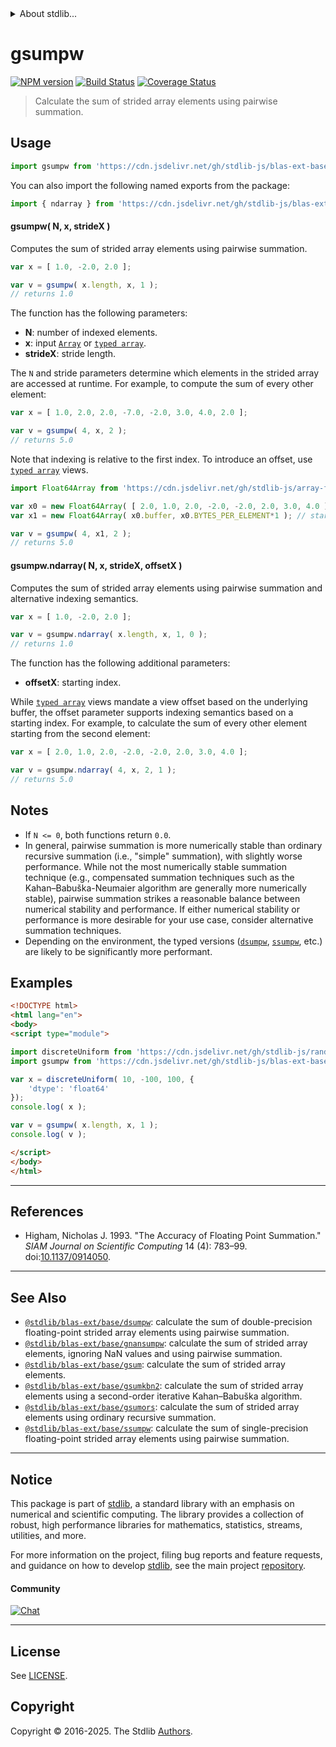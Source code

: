 <!--

@license Apache-2.0

Copyright (c) 2020 The Stdlib Authors.

Licensed under the Apache License, Version 2.0 (the "License");
you may not use this file except in compliance with the License.
You may obtain a copy of the License at

   http://www.apache.org/licenses/LICENSE-2.0

Unless required by applicable law or agreed to in writing, software
distributed under the License is distributed on an "AS IS" BASIS,
WITHOUT WARRANTIES OR CONDITIONS OF ANY KIND, either express or implied.
See the License for the specific language governing permissions and
limitations under the License.

-->


<details>
  <summary>
    About stdlib...
  </summary>
  <p>We believe in a future in which the web is a preferred environment for numerical computation. To help realize this future, we've built stdlib. stdlib is a standard library, with an emphasis on numerical and scientific computation, written in JavaScript (and C) for execution in browsers and in Node.js.</p>
  <p>The library is fully decomposable, being architected in such a way that you can swap out and mix and match APIs and functionality to cater to your exact preferences and use cases.</p>
  <p>When you use stdlib, you can be absolutely certain that you are using the most thorough, rigorous, well-written, studied, documented, tested, measured, and high-quality code out there.</p>
  <p>To join us in bringing numerical computing to the web, get started by checking us out on <a href="https://github.com/stdlib-js/stdlib">GitHub</a>, and please consider <a href="https://opencollective.com/stdlib">financially supporting stdlib</a>. We greatly appreciate your continued support!</p>
</details>

# gsumpw

[![NPM version][npm-image]][npm-url] [![Build Status][test-image]][test-url] [![Coverage Status][coverage-image]][coverage-url] <!-- [![dependencies][dependencies-image]][dependencies-url] -->

> Calculate the sum of strided array elements using pairwise summation.

<section class="intro">

</section>

<!-- /.intro -->



<section class="usage">

## Usage

```javascript
import gsumpw from 'https://cdn.jsdelivr.net/gh/stdlib-js/blas-ext-base-gsumpw@esm/index.mjs';
```

You can also import the following named exports from the package:

```javascript
import { ndarray } from 'https://cdn.jsdelivr.net/gh/stdlib-js/blas-ext-base-gsumpw@esm/index.mjs';
```

#### gsumpw( N, x, strideX )

Computes the sum of strided array elements using pairwise summation.

```javascript
var x = [ 1.0, -2.0, 2.0 ];

var v = gsumpw( x.length, x, 1 );
// returns 1.0
```

The function has the following parameters:

-   **N**: number of indexed elements.
-   **x**: input [`Array`][mdn-array] or [`typed array`][mdn-typed-array].
-   **strideX**: stride length.

The `N` and stride parameters determine which elements in the strided array are accessed at runtime. For example, to compute the sum of every other element:

```javascript
var x = [ 1.0, 2.0, 2.0, -7.0, -2.0, 3.0, 4.0, 2.0 ];

var v = gsumpw( 4, x, 2 );
// returns 5.0
```

Note that indexing is relative to the first index. To introduce an offset, use [`typed array`][mdn-typed-array] views.

<!-- eslint-disable stdlib/capitalized-comments -->

```javascript
import Float64Array from 'https://cdn.jsdelivr.net/gh/stdlib-js/array-float64@esm/index.mjs';

var x0 = new Float64Array( [ 2.0, 1.0, 2.0, -2.0, -2.0, 2.0, 3.0, 4.0 ] );
var x1 = new Float64Array( x0.buffer, x0.BYTES_PER_ELEMENT*1 ); // start at 2nd element

var v = gsumpw( 4, x1, 2 );
// returns 5.0
```

#### gsumpw.ndarray( N, x, strideX, offsetX )

Computes the sum of strided array elements using pairwise summation and alternative indexing semantics.

```javascript
var x = [ 1.0, -2.0, 2.0 ];

var v = gsumpw.ndarray( x.length, x, 1, 0 );
// returns 1.0
```

The function has the following additional parameters:

-   **offsetX**: starting index.

While [`typed array`][mdn-typed-array] views mandate a view offset based on the underlying buffer, the offset parameter supports indexing semantics based on a starting index. For example, to calculate the sum of every other element starting from the second element:

```javascript
var x = [ 2.0, 1.0, 2.0, -2.0, -2.0, 2.0, 3.0, 4.0 ];

var v = gsumpw.ndarray( 4, x, 2, 1 );
// returns 5.0
```

</section>

<!-- /.usage -->

<section class="notes">

## Notes

-   If `N <= 0`, both functions return `0.0`.
-   In general, pairwise summation is more numerically stable than ordinary recursive summation (i.e., "simple" summation), with slightly worse performance. While not the most numerically stable summation technique (e.g., compensated summation techniques such as the Kahan–Babuška-Neumaier algorithm are generally more numerically stable), pairwise summation strikes a reasonable balance between numerical stability and performance. If either numerical stability or performance is more desirable for your use case, consider alternative summation techniques.
-   Depending on the environment, the typed versions ([`dsumpw`][@stdlib/blas/ext/base/dsumpw], [`ssumpw`][@stdlib/blas/ext/base/ssumpw], etc.) are likely to be significantly more performant.

</section>

<!-- /.notes -->

<section class="examples">

## Examples

<!-- eslint no-undef: "error" -->

```html
<!DOCTYPE html>
<html lang="en">
<body>
<script type="module">

import discreteUniform from 'https://cdn.jsdelivr.net/gh/stdlib-js/random-array-discrete-uniform@esm/index.mjs';
import gsumpw from 'https://cdn.jsdelivr.net/gh/stdlib-js/blas-ext-base-gsumpw@esm/index.mjs';

var x = discreteUniform( 10, -100, 100, {
    'dtype': 'float64'
});
console.log( x );

var v = gsumpw( x.length, x, 1 );
console.log( v );

</script>
</body>
</html>
```

</section>

<!-- /.examples -->

* * *

<section class="references">

## References

-   Higham, Nicholas J. 1993. "The Accuracy of Floating Point Summation." _SIAM Journal on Scientific Computing_ 14 (4): 783–99. doi:[10.1137/0914050][@higham:1993a].

</section>

<!-- /.references -->

<!-- Section for related `stdlib` packages. Do not manually edit this section, as it is automatically populated. -->

<section class="related">

* * *

## See Also

-   <span class="package-name">[`@stdlib/blas-ext/base/dsumpw`][@stdlib/blas/ext/base/dsumpw]</span><span class="delimiter">: </span><span class="description">calculate the sum of double-precision floating-point strided array elements using pairwise summation.</span>
-   <span class="package-name">[`@stdlib/blas-ext/base/gnansumpw`][@stdlib/blas/ext/base/gnansumpw]</span><span class="delimiter">: </span><span class="description">calculate the sum of strided array elements, ignoring NaN values and using pairwise summation.</span>
-   <span class="package-name">[`@stdlib/blas-ext/base/gsum`][@stdlib/blas/ext/base/gsum]</span><span class="delimiter">: </span><span class="description">calculate the sum of strided array elements.</span>
-   <span class="package-name">[`@stdlib/blas-ext/base/gsumkbn2`][@stdlib/blas/ext/base/gsumkbn2]</span><span class="delimiter">: </span><span class="description">calculate the sum of strided array elements using a second-order iterative Kahan–Babuška algorithm.</span>
-   <span class="package-name">[`@stdlib/blas-ext/base/gsumors`][@stdlib/blas/ext/base/gsumors]</span><span class="delimiter">: </span><span class="description">calculate the sum of strided array elements using ordinary recursive summation.</span>
-   <span class="package-name">[`@stdlib/blas-ext/base/ssumpw`][@stdlib/blas/ext/base/ssumpw]</span><span class="delimiter">: </span><span class="description">calculate the sum of single-precision floating-point strided array elements using pairwise summation.</span>

</section>

<!-- /.related -->

<!-- Section for all links. Make sure to keep an empty line after the `section` element and another before the `/section` close. -->


<section class="main-repo" >

* * *

## Notice

This package is part of [stdlib][stdlib], a standard library with an emphasis on numerical and scientific computing. The library provides a collection of robust, high performance libraries for mathematics, statistics, streams, utilities, and more.

For more information on the project, filing bug reports and feature requests, and guidance on how to develop [stdlib][stdlib], see the main project [repository][stdlib].

#### Community

[![Chat][chat-image]][chat-url]

---

## License

See [LICENSE][stdlib-license].


## Copyright

Copyright &copy; 2016-2025. The Stdlib [Authors][stdlib-authors].

</section>

<!-- /.stdlib -->

<!-- Section for all links. Make sure to keep an empty line after the `section` element and another before the `/section` close. -->

<section class="links">

[npm-image]: http://img.shields.io/npm/v/@stdlib/blas-ext-base-gsumpw.svg
[npm-url]: https://npmjs.org/package/@stdlib/blas-ext-base-gsumpw

[test-image]: https://github.com/stdlib-js/blas-ext-base-gsumpw/actions/workflows/test.yml/badge.svg?branch=main
[test-url]: https://github.com/stdlib-js/blas-ext-base-gsumpw/actions/workflows/test.yml?query=branch:main

[coverage-image]: https://img.shields.io/codecov/c/github/stdlib-js/blas-ext-base-gsumpw/main.svg
[coverage-url]: https://codecov.io/github/stdlib-js/blas-ext-base-gsumpw?branch=main

<!--

[dependencies-image]: https://img.shields.io/david/stdlib-js/blas-ext-base-gsumpw.svg
[dependencies-url]: https://david-dm.org/stdlib-js/blas-ext-base-gsumpw/main

-->

[chat-image]: https://img.shields.io/gitter/room/stdlib-js/stdlib.svg
[chat-url]: https://app.gitter.im/#/room/#stdlib-js_stdlib:gitter.im

[stdlib]: https://github.com/stdlib-js/stdlib

[stdlib-authors]: https://github.com/stdlib-js/stdlib/graphs/contributors

[umd]: https://github.com/umdjs/umd
[es-module]: https://developer.mozilla.org/en-US/docs/Web/JavaScript/Guide/Modules

[deno-url]: https://github.com/stdlib-js/blas-ext-base-gsumpw/tree/deno
[deno-readme]: https://github.com/stdlib-js/blas-ext-base-gsumpw/blob/deno/README.md
[umd-url]: https://github.com/stdlib-js/blas-ext-base-gsumpw/tree/umd
[umd-readme]: https://github.com/stdlib-js/blas-ext-base-gsumpw/blob/umd/README.md
[esm-url]: https://github.com/stdlib-js/blas-ext-base-gsumpw/tree/esm
[esm-readme]: https://github.com/stdlib-js/blas-ext-base-gsumpw/blob/esm/README.md
[branches-url]: https://github.com/stdlib-js/blas-ext-base-gsumpw/blob/main/branches.md

[stdlib-license]: https://raw.githubusercontent.com/stdlib-js/blas-ext-base-gsumpw/main/LICENSE

[mdn-array]: https://developer.mozilla.org/en-US/docs/Web/JavaScript/Reference/Global_Objects/Array

[mdn-typed-array]: https://developer.mozilla.org/en-US/docs/Web/JavaScript/Reference/Global_Objects/TypedArray

[@higham:1993a]: https://doi.org/10.1137/0914050

<!-- <related-links> -->

[@stdlib/blas/ext/base/dsumpw]: https://github.com/stdlib-js/blas-ext-base-dsumpw/tree/esm

[@stdlib/blas/ext/base/gnansumpw]: https://github.com/stdlib-js/blas-ext-base-gnansumpw/tree/esm

[@stdlib/blas/ext/base/gsum]: https://github.com/stdlib-js/blas-ext-base-gsum/tree/esm

[@stdlib/blas/ext/base/gsumkbn2]: https://github.com/stdlib-js/blas-ext-base-gsumkbn2/tree/esm

[@stdlib/blas/ext/base/gsumors]: https://github.com/stdlib-js/blas-ext-base-gsumors/tree/esm

[@stdlib/blas/ext/base/ssumpw]: https://github.com/stdlib-js/blas-ext-base-ssumpw/tree/esm

<!-- </related-links> -->

</section>

<!-- /.links -->
